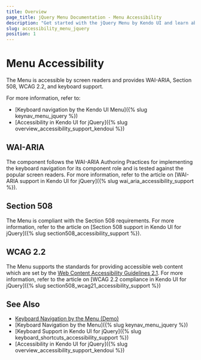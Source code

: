 ```yaml
---
title: Overview
page_title: jQuery Menu Documentation - Menu Accessibility
description: "Get started with the jQuery Menu by Kendo UI and learn about its accessibility support for WAI-ARIA, Section 508, and WCAG 2.2."
slug: accessibility_menu_jquery
position: 1
---
```


# Menu Accessibility

The Menu is accessible by screen readers and provides WAI-ARIA, Section 508, WCAG 2.2, and keyboard support.

For more information, refer to:
* [Keyboard navigation by the Kendo UI Menu]({% slug keynav_menu_jquery %})
* [Accessibility in Kendo UI for jQuery]({% slug overview_accessibility_support_kendoui %})

## WAI-ARIA

The component follows the WAI-ARIA Authoring Practices for implementing the keyboard navigation for its component role and is tested against the popular screen readers. For more information, refer to the article on [WAI-ARIA support in Kendo UI for jQuery]({% slug wai_aria_accessibility_support %}).

## Section 508

The Menu is compliant with the Section 508 requirements. For more information, refer to the article on [Section 508 support in Kendo UI for jQuery]({% slug section508_accessibility_support %}).

## WCAG 2.2

The Menu supports the standards for providing accessible web content which are set by the [Web Content Accessibility Guidelines 2.1](https://www.w3.org/TR/WCAG/). For more information, refer to the article on [WCAG 2.2 compliance in Kendo UI for jQuery]({% slug section508_wcag21_accessibility_support %})

## See Also

* [Keyboard Navigation by the Menu (Demo)](https://demos.telerik.com/kendo-ui/menu/keyboard-navigation)
* [Keyboard Navigation by the Menu]({% slug keynav_menu_jquery %})
* [Keyboard Support in Kendo UI for jQuery]({% slug keyboard_shortcuts_accessibility_support %})
* [Accessibility in Kendo UI for jQuery]({% slug overview_accessibility_support_kendoui %})
